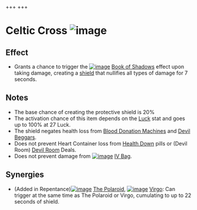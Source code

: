 +++
+++

 # Celtic Cross ![image](/image/Celtic_Cross.png) 

Effect
--------


* Grants a chance to trigger the [![image](/image/Book_of_Shadows.png)](/wiki/Book_of_Shadows "Book of Shadows") [Book of Shadows](/wiki/Book_of_Shadows "Book of Shadows") effect upon taking damage, creating a [shield](/wiki/Shield "Shield") that nullifies all types of damage for 7 seconds.


Notes
-------


* The base chance of creating the protective shield is 20%
* The activation chance of this item depends on the [Luck](/wiki/Luck "Luck") stat and goes up to 100% at 27 Luck.
* The shield negates health loss from [Blood Donation Machines](/wiki/Blood_Donation_Machine "Blood Donation Machine") and [Devil Beggars](/wiki/Devil_Beggar "Devil Beggar").
* Does not prevent Heart Container loss from [Health Down](/wiki/Health_Down "Health Down") pills or (Devil Room) [Devil Room](/wiki/Devil_Room "Devil Room") Deals.
* Does not prevent damage from [![image](/image/IV_Bag.png)](/wiki/IV_Bag "IV Bag") [IV Bag](/wiki/IV_Bag "IV Bag").


Synergies
-----------


* (Added in Repentance)[![image](/image/The_Polaroid.png)](/wiki/The_Polaroid "The Polaroid") [The Polaroid](/wiki/The_Polaroid "The Polaroid"), [![image](/image/Virgo.png)](/wiki/Virgo "Virgo") [Virgo](/wiki/Virgo "Virgo"): Can trigger at the same time as The Polaroid or Virgo, cumulating to up to 22 seconds of shield.


